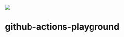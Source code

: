 ![](https://github.com/t3yamoto/github-actions-playground/workflows/CI/badge.svg)

# github-actions-playground
